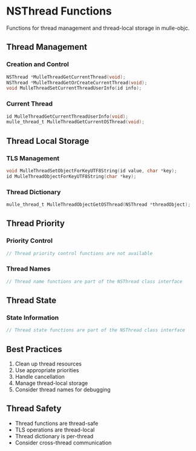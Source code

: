 # NSThread Functions

Functions for thread management and thread-local storage in mulle-objc.

## Thread Management

### Creation and Control

``` c
NSThread *MulleThreadGetCurrentThread(void);
NSThread *MulleThreadGetOrCreateCurrentThread(void);
void MulleThreadSetCurrentThreadUserInfo(id info);
```

### Current Thread

``` c
id MulleThreadGetCurrentThreadUserInfo(void);
mulle_thread_t MulleThreadGetCurrentOSThread(void);
```

## Thread Local Storage

### TLS Management

``` c
void MulleThreadSetObjectForKeyUTF8String(id value, char *key);
id MulleThreadObjectForKeyUTF8String(char *key);
```

### Thread Dictionary

``` c
mulle_thread_t MulleThreadObjectGetOSThread(NSThread *threadObject);
```

## Thread Priority

### Priority Control

``` c
// Thread priority control functions are not available
```

### Thread Names

``` c
// Thread name functions are part of the NSThread class interface
```

## Thread State

### State Information

``` c
// Thread state functions are part of the NSThread class interface
```

## Best Practices

1.  Clean up thread resources
2.  Use appropriate priorities
3.  Handle cancellation
4.  Manage thread-local storage
5.  Consider thread names for debugging

## Thread Safety

-   Thread functions are thread-safe
-   TLS operations are thread-local
-   Thread dictionary is per-thread
-   Consider cross-thread communication
